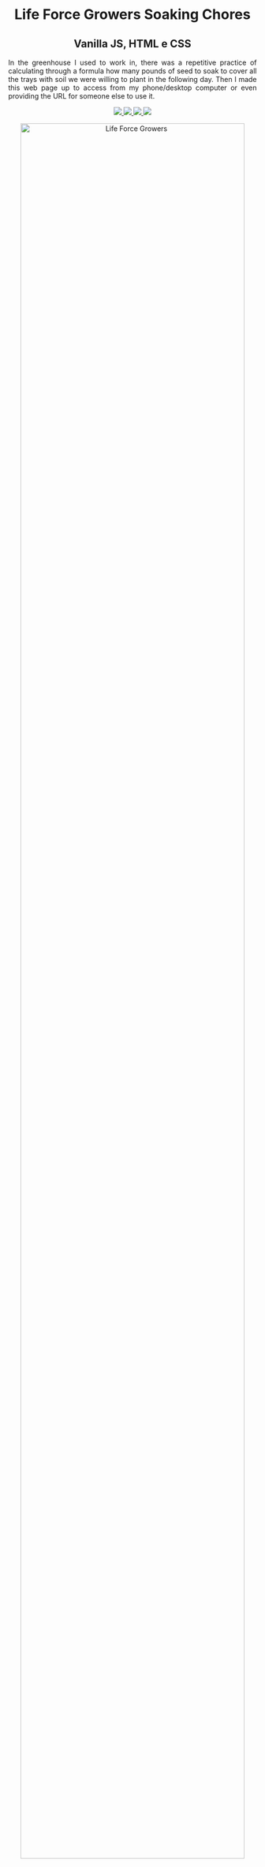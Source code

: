 <h1 align="center">Life Force Growers Soaking Chores</h1><h2 align="center">Vanilla JS, HTML e CSS</h2>

<p align="justify">In the greenhouse I used to work in, there was a repetitive practice of calculating through a formula how many pounds of seed to soak to cover all the trays with soil we were willing to plant in the following day. Then I made this web page up to access from my phone/desktop computer or even providing the URL for someone else to use it.</p>

<p align="center">
  <a aria-label="Ver Site" href="https://portalestadia.netlify.app/">
    <img src="http://img.shields.io/badge/Check%20It-Out-blue?logo=netlify"></img>
  </a>
  <a aria-label="Ver Portfólio" href="http://glaucio.me/">
    <img src="http://img.shields.io/badge/Portf%C3%B3lio-glaucio.me-purple?logo=gatsby"></img>
  </a>
  <a aria-label="Ver Repositórios" href="https://github.com/7glaucio/">
    <img src="https://img.shields.io/badge/Github-7glaucio-orange?logo=github"></img>
  </a>
  <a aria-label="Ver Site" href="https://www.linkedin.com/in/glauciosantos/">
    <img src="http://img.shields.io/badge/LinkedIn-/glauciosantos-blue?logo=linkedin"></img>
  </a>
</p>

<p align="center">
<img width="95%" src="./img/demo.gif" alt="Life Force Growers"/>
</p>

## :memo: Envie seu comentário!

Todo feedback é muito bem-vindo :wave: Se desejar, conecte-se comigo no <a href="https://www.linkedin.com/in/glauciosantos/">LinkedIn</a>!
